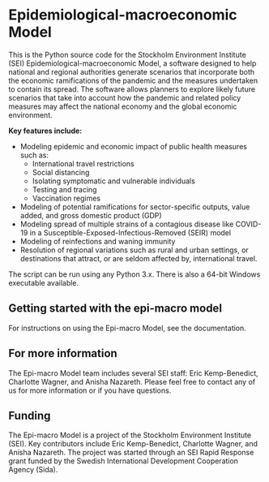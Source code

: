 # Epidemiological-macroeconomic Model
This is the Python source code for the Stockholm Environment Institute (SEI) Epidemiological-macroeconomic Model, a software designed to help national and regional authorities generate scenarios that incorporate both the economic ramifications of the pandemic and the measures undertaken to contain its spread. The software allows planners to explore likely future scenarios that take into account how the pandemic and related policy measures may affect the national economy and the global economic environment.

**Key features include:**
  * Modeling epidemic and economic impact of public health measures such as:
     * International travel restrictions
     * Social distancing
     * Isolating symptomatic and vulnerable individuals
     * Testing and tracing 
     * Vaccination regimes
  * Modeling of potential ramifications for sector-specific outputs, value added, and gross domestic product (GDP)
  * Modeling spread of multiple strains of a contagious disease like COVID-19 in a Susceptible-Exposed-Infectious-Removed (SEIR) model
  * Modeling of reinfections and waning immunity 
  * Resolution of regional variations such as rural and urban settings, or destinations that attract, or are seldom affected by, international travel.

The script can be run using any Python 3.x. There is also a 64-bit Windows executable available.

## Getting started with the epi-macro model

For instructions on using the Epi-macro Model, see the documentation.

## For more information

The Epi-macro Model team includes several SEI staff: Eric Kemp-Benedict, Charlotte Wagner, and Anisha Nazareth. Please feel free to contact any of us for more information or if you have questions.

## Funding 
The Epi-macro Model is a project of the Stockholm Environment Institute (SEI). Key contributors include Eric Kemp-Benedict, Charlotte Wagner, and Anisha Nazareth. The project was started through an SEI Rapid Response grant funded by the Swedish International Development Cooperation Agency (Sida).
